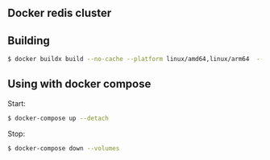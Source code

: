 ## Docker redis cluster

## Building

```sh
$ docker buildx build --no-cache --platform linux/amd64,linux/arm64  --tag ayanko/redis-cluster:latest --push .
```

## Using with docker compose

Start:

```sh
$ docker-compose up --detach
```

Stop:

```sh
$ docker-compose down --volumes
```
